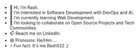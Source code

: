- 👋 Hi, I’m Rash.
- 👀 I’m interested in Software Development with DevOps and AI.
- 🌱 I’m currently learning Web Development.
- 💞️ I’m looking to collaborate on Open Source Projects and Tech Communities.
- 📫 Reach me on LinkedIn.
- 😄 Pronouns: He/Him ...
- ⚡ Fun fact: It's me Rash522 ;)

<!---
itsme-rash522/itsme-rash522 is a ✨ special ✨ repository because its `README.md` (this file) appears on your GitHub profile.
You can click the Preview link to take a look at your changes.
--->
